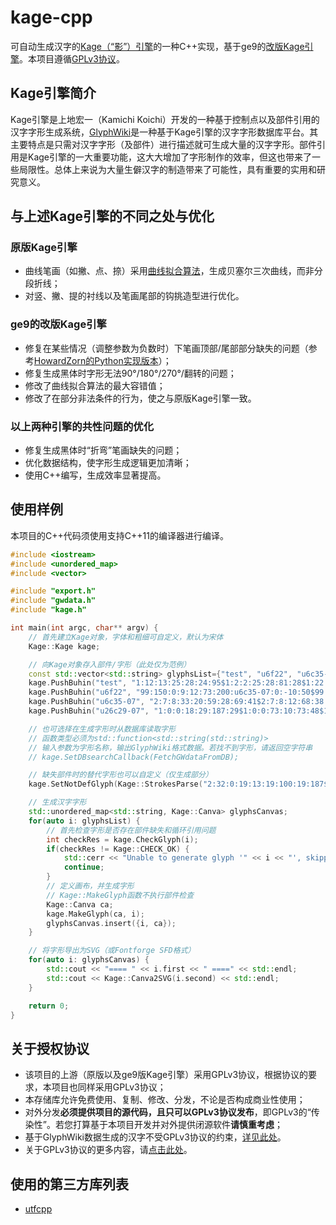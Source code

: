 # kage-cpp
可自动生成汉字的[Kage（“影”）引擎](https://github.com/kurgm/kage-engine)的一种C++实现，基于ge9的[改版Kage引擎](https://github.com/ge9/kage-engine-2)。本项目遵循[GPLv3协议](https://www.gnu.org/licenses/gpl-3.0.en.html)。
## Kage引擎简介
Kage引擎是上地宏一（Kamichi Koichi）开发的一种基于控制点以及部件引用的汉字字形生成系统，[GlyphWiki](https://zhs.glyphwiki.org/)是一种基于Kage引擎的汉字字形数据库平台。其主要特点是只需对汉字字形（及部件）进行描述就可生成大量的汉字字形。部件引用是Kage引擎的一大重要功能，这大大增加了字形制作的效率，但这也带来了一些局限性。总体上来说为大量生僻汉字的制造带来了可能性，具有重要的实用和研究意义。
## 与上述Kage引擎的不同之处与优化
### 原版Kage引擎
- 曲线笔画（如撇、点、捺）采用[曲线拟合算法](https://github.com/erich666/GraphicsGems/blob/master/gems/FitCurves.c)，生成贝塞尔三次曲线，而非分段折线；
- 对竖、撇、提的衬线以及笔画尾部的钩挑造型进行优化。
### ge9的改版Kage引擎
- 修复在某些情况（调整参数为负数时）下笔画顶部/尾部部分缺失的问题（参考[HowardZorn的Python实现版本](https://github.com/HowardZorn/kage-engine)）；
- 修复生成黑体时字形无法90°/180°/270°/翻转的问题；
- 修改了曲线拟合算法的最大容错值；
- 修改了在部分非法条件的行为，使之与原版Kage引擎一致。
### 以上两种引擎的共性问题的优化
- 修复生成黑体时“折弯”笔画缺失的问题；
- 优化数据结构，使字形生成逻辑更加清晰；
- 使用C++编写，生成效率显著提高。
## 使用样例
本项目的C++代码须使用支持C++11的编译器进行编译。
```c++
#include <iostream>
#include <unordered_map>
#include <vector>

#include "export.h"
#include "gwdata.h"
#include "kage.h"

int main(int argc, char** argv) {
    // 首先建立Kage对象，字体和粗细可自定义，默认为宋体
    Kage::Kage kage;

    // 向Kage对象存入部件/字形（此处仅为范例）
    const std::vector<std::string> glyphsList={"test", "u6f22", "u6c35-07", "u26c29-07"};
    kage.PushBuhin("test", "1:12:13:25:28:24:95$1:2:2:25:28:81:28$1:22:23:81:28:80:95$1:32:32:53:28:52:95$1:0:0:12:61:100:61$1:2:2:24:95:80:95$1:0:4:108:21:110:93$1:0:0:165:23:165:46$1:0:413:142:15:132:63$1:2:0:132:63:175:57$1:0:313:139:79:139:99$1:2:2:139:99:160:99$1:0:24:160:66:160:99$2:0:7:30:130:27:167:11:187$2:0:7:27:184:47:178:65:165$2:0:5:37:110:44:133:57:152$2:7:4:119:104:135:117:135:134$2:32:7:84:106:77:124:62:142$1:0:2:59:106:102:106$3:22:5:102:106:96:165:122:165$3:0:0:78:140:76:180:117:180$4:0:5:164:109:131:179:177:179$6:7:8:132:106:155:112:146:145:171:139$7:0:7:184:14:184:88:184:146:166:171");
    kage.PushBuhin("u6f22", "99:150:0:9:12:73:200:u6c35-07:0:-10:50$99:0:0:54:10:190:199:u26c29-07");
    kage.PushBuhin("u6c35-07", "2:7:8:33:20:59:28:69:41$2:7:8:12:68:38:75:49:89$2:7:8:14:133:54:142:50:184$2:12:7:47:143:49:138:86:58");
    kage.PushBuhin("u26c29-07", "1:0:0:18:29:187:29$1:0:0:73:10:73:48$1:0:0:132:10:132:48$1:12:13:44:59:44:87$1:2:2:44:59:163:59$1:22:23:163:59:163:87$1:2:2:44:87:163:87$1:0:0:32:116:176:116$1:0:0:21:137:190:137$7:32:7:102:59:102:123:102:176:10:190$2:7:0:105:137:126:169:181:182");

    // 也可选择在生成字形时从数据库读取字形
    // 函数类型必须为std::function<std::string(std::string)>
    // 输入参数为字形名称，输出GlyphWiki格式数据。若找不到字形，请返回空字符串
    // kage.SetDBsearchCallback(FetchGWdataFromDB);

    // 缺失部件时的替代字形也可以自定义（仅生成部分）
    kage.SetNotDefGlyph(Kage::StrokesParse("2:32:0:19:13:19:100:19:187$2:32:0:181:13:181:100:181:187$2:32:0:13:19:100:19:187:19$2:32:0:13:181:100:181:187:181$2:32:32:20:20:100:100:180:180$2:32:32:180:20:100:100:20:180"));

    // 生成汉字字形
    std::unordered_map<std::string, Kage::Canva> glyphsCanvas;
    for(auto i: glyphsList) {
        // 首先检查字形是否存在部件缺失和循环引用问题
        int checkRes = kage.CheckGlyph(i);
        if(checkRes != Kage::CHECK_OK) {
            std::cerr << "Unable to generate glyph '" << i << "', skipped." << std::endl;
            continue;
        }
        // 定义画布，并生成字形
        // Kage::MakeGlyph函数不执行部件检查
        Kage::Canva ca;
        kage.MakeGlyph(ca, i);
        glyphsCanvas.insert({i, ca});
    }

    // 将字形导出为SVG（或Fontforge SFD格式）
    for(auto i: glyphsCanvas) {
        std::cout << "==== " << i.first << " ====" << std::endl;
        std::cout << Kage::Canva2SVG(i.second) << std::endl;
    }

    return 0;
}
```
## 关于授权协议
- 该项目的上游（原版以及ge9版Kage引擎）采用GPLv3协议，根据协议的要求，本项目也同样采用GPLv3协议；
- 本存储库允许免费使用、复制、修改、分发，不论是否构成商业性使用；
- 对外分发**必须提供项目的源代码，且只可以GPLv3协议发布**，即GPLv3的“传染性”。若您打算基于本项目开发并对外提供闭源软件**请慎重考虑**；
- 基于GlyphWiki数据生成的汉字不受GPLv3协议的约束，[详见此处](https://zhs.glyphwiki.org/wiki/GlyphWiki:%e8%91%97%e4%bd%9c%e6%9d%83%e4%b8%8e%e8%ae%b8%e5%8f%af%e5%8d%8f%e8%ae%ae)。
- 关于GPLv3协议的更多内容，请[点击此处](https://www.gnu.org/licenses/gpl-3.0.en.html)。
## 使用的第三方库列表
- [utfcpp](https://github.com/nemtrif/utfcpp)

